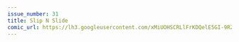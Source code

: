 ```yaml
---
issue_number: 31
title: Slip N Slide
comic_url: https://lh3.googleusercontent.com/xMiUOHSCRLlFrKDQelE5GI-9RZitAo2nfPaxqJDSTPHdzO1Dkfndu3S6yNhHRnQ2S0-b3aJ9IIOM8aqK2pecp-1IQV0vLGgg67BL51R2mpWtqCH1rznOg2KtJZPnVjO32JHdX5JANA=w1200
---
```

